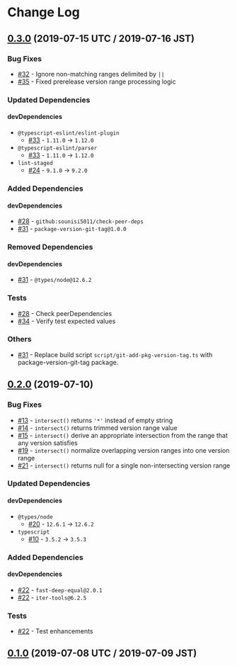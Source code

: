 # Change Log

## [0.3.0] (2019-07-15 UTC / 2019-07-16 JST)

### Bug Fixes

* [#32] - Ignore non-matching ranges delimited by `||`
* [#35] - Fixed prerelease version range processing logic

### Updated Dependencies

#### devDependencies

* `@typescript-eslint/eslint-plugin`
    * [#33] - `1.11.0` -> `1.12.0`
* `@typescript-eslint/parser`
    * [#33] - `1.11.0` -> `1.12.0`
* `lint-staged`
    * [#24] - `9.1.0` -> `9.2.0`

### Added Dependencies

#### devDependencies

* [#28] - `github:sounisi5011/check-peer-deps`
* [#31] - `package-version-git-tag@1.0.0`

### Removed Dependencies

#### devDependencies

* [#31] - `@types/node@12.6.2`

### Tests

* [#28] - Check peerDependencies
* [#34] - Verify test expected values

### Others

* [#31] - Replace build script `script/git-add-pkg-version-tag.ts` with package-version-git-tag package.

[0.3.0]: https://github.com/sounisi5011/semver-range-intersect/compare/v0.2.0...v0.3.0
[#24]: https://github.com/sounisi5011/semver-range-intersect/pull/24
[#28]: https://github.com/sounisi5011/semver-range-intersect/pull/28
[#31]: https://github.com/sounisi5011/semver-range-intersect/pull/31
[#32]: https://github.com/sounisi5011/semver-range-intersect/pull/32
[#33]: https://github.com/sounisi5011/semver-range-intersect/pull/33
[#34]: https://github.com/sounisi5011/semver-range-intersect/pull/34
[#35]: https://github.com/sounisi5011/semver-range-intersect/pull/35

## [0.2.0] (2019-07-10)

### Bug Fixes

* [#13] - `intersect()` returns `'*'` instead of empty string
* [#14] - `intersect()` returns trimmed version range value
* [#15] - `intersect()` derive an appropriate intersection from the range that any version satisfies
* [#19] - `intersect()` normalize overlapping version ranges into one version range
* [#21] - `intersect()` returns null for a single non-intersecting version range

### Updated Dependencies

#### devDependencies

* `@types/node`
    * [#20] - `12.6.1` -> `12.6.2`
* `typescript`
    * [#10] - `3.5.2` -> `3.5.3`

### Added Dependencies

#### devDependencies

* [#22] - `fast-deep-equal@2.0.1`
* [#22] - `iter-tools@6.2.5`

### Tests

* [#22] - Test enhancements

[#10]: https://github.com/sounisi5011/semver-range-intersect/pull/10
[#13]: https://github.com/sounisi5011/semver-range-intersect/pull/13
[#14]: https://github.com/sounisi5011/semver-range-intersect/pull/14
[#15]: https://github.com/sounisi5011/semver-range-intersect/pull/15
[#19]: https://github.com/sounisi5011/semver-range-intersect/pull/19
[#20]: https://github.com/sounisi5011/semver-range-intersect/pull/20
[#21]: https://github.com/sounisi5011/semver-range-intersect/pull/21
[#22]: https://github.com/sounisi5011/semver-range-intersect/pull/22
[0.2.0]: https://github.com/sounisi5011/semver-range-intersect/compare/v0.1.0...v0.2.0

## [0.1.0] (2019-07-08 UTC / 2019-07-09 JST)

[0.1.0]: https://github.com/sounisi5011/semver-range-intersect/compare/v0.0.0...v0.1.0
